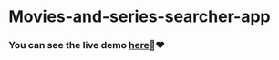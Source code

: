 # Movies-and-series-searcher-app
### You can see the live demo [here](https://happy-hopper-9c7a38.netlify.app/)🚀❤
